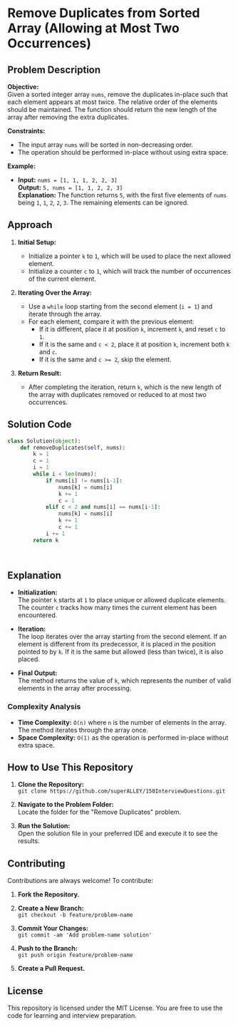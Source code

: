# Remove Duplicates from Sorted Array (Allowing at Most Two Occurrences)

## Problem Description

**Objective:**  
Given a sorted integer array `nums`, remove the duplicates in-place such that each element appears at most twice. The relative order of the elements should be maintained. The function should return the new length of the array after removing the extra duplicates.

**Constraints:**
- The input array `nums` will be sorted in non-decreasing order.
- The operation should be performed in-place without using extra space.

**Example:**

- **Input:** `nums = [1, 1, 1, 2, 2, 3]`  
  **Output:** `5, nums = [1, 1, 2, 2, 3]`  
  **Explanation:** The function returns `5`, with the first five elements of `nums` being `1`, `1`, `2`, `2`, `3`. The remaining elements can be ignored.

## Approach

1. **Initial Setup:**  
   - Initialize a pointer `k` to `1`, which will be used to place the next allowed element.
   - Initialize a counter `c` to `1`, which will track the number of occurrences of the current element.

2. **Iterating Over the Array:**  
   - Use a `while` loop starting from the second element (`i = 1`) and iterate through the array.
   - For each element, compare it with the previous element:
     - If it is different, place it at position `k`, increment `k`, and reset `c` to `1`.
     - If it is the same and `c < 2`, place it at position `k`, increment both `k` and `c`.
     - If it is the same and `c >= 2`, skip the element.

3. **Return Result:**  
   - After completing the iteration, return `k`, which is the new length of the array with duplicates removed or reduced to at most two occurrences.

## Solution Code

```python
class Solution(object):
    def removeDuplicates(self, nums):
        k = 1
        c = 1
        i = 1
        while i < len(nums):
            if nums[i] != nums[i-1]:
                nums[k] = nums[i]
                k += 1
                c = 1
            elif c < 2 and nums[i] == nums[i-1]:
                nums[k] = nums[i]
                k += 1
                c += 1
            i += 1
        return k

        
```
## Explanation

- **Initialization:**  
  The pointer `k` starts at `1` to place unique or allowed duplicate elements. The counter `c` tracks how many times the current element has been encountered.

- **Iteration:**  
  The loop iterates over the array starting from the second element. If an element is different from its predecessor, it is placed in the position pointed to by `k`. If it is the same but allowed (less than twice), it is also placed.

- **Final Output:**  
  The method returns the value of `k`, which represents the number of valid elements in the array after processing.

### Complexity Analysis

- **Time Complexity:** `O(n)` where `n` is the number of elements in the array. The method iterates through the array once.
- **Space Complexity:** `O(1)` as the operation is performed in-place without extra space.

## How to Use This Repository

1. **Clone the Repository:**  
   `git clone https://github.com/superALLEY/150InterviewQuestions.git`

2. **Navigate to the Problem Folder:**  
   Locate the folder for the "Remove Duplicates" problem.

3. **Run the Solution:**  
   Open the solution file in your preferred IDE and execute it to see the results.

## Contributing

Contributions are always welcome! To contribute:

1. **Fork the Repository.**
2. **Create a New Branch:**  
   `git checkout -b feature/problem-name`

3. **Commit Your Changes:**  
   `git commit -am 'Add problem-name solution'`

4. **Push to the Branch:**  
   `git push origin feature/problem-name`

5. **Create a Pull Request.**

## License

This repository is licensed under the MIT License. You are free to use the code for learning and interview preparation.

